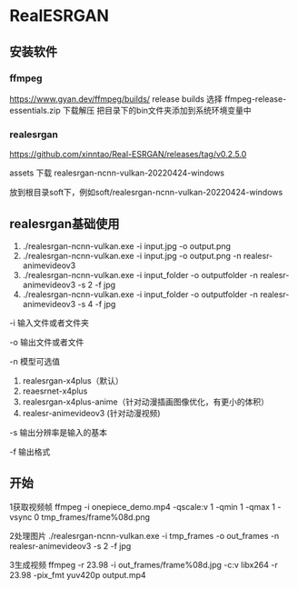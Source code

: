 # RealESRGAN

## 安装软件

### ffmpeg

<https://www.gyan.dev/ffmpeg/builds/>
release builds 选择 ffmpeg-release-essentials.zip
下载解压
把目录下的bin文件夹添加到系统环境变量中

### realesrgan

<https://github.com/xinntao/Real-ESRGAN/releases/tag/v0.2.5.0>

assets 下载 realesrgan-ncnn-vulkan-20220424-windows

放到根目录soft下，例如soft/realesrgan-ncnn-vulkan-20220424-windows

## realesrgan基础使用

1. ./realesrgan-ncnn-vulkan.exe -i input.jpg -o output.png
2. ./realesrgan-ncnn-vulkan.exe -i input.jpg -o output.png -n realesr-animevideov3
3. ./realesrgan-ncnn-vulkan.exe -i input_folder -o outputfolder -n realesr-animevideov3 -s 2 -f jpg
4. ./realesrgan-ncnn-vulkan.exe -i input_folder -o outputfolder -n realesr-animevideov3 -s 4 -f jpg

-i 输入文件或者文件夹

-o 输出文件或者文件

-n 模型可选值

1. realesrgan-x4plus（默认）
2. reaesrnet-x4plus
3. realesrgan-x4plus-anime（针对动漫插画图像优化，有更小的体积）
4. realesr-animevideov3 (针对动漫视频)

-s 输出分辨率是输入的基本

-f 输出格式

## 开始

1获取视频帧
ffmpeg -i onepiece_demo.mp4 -qscale:v 1 -qmin 1 -qmax 1 -vsync 0 tmp_frames/frame%08d.png

2处理图片
./realesrgan-ncnn-vulkan.exe -i tmp_frames -o out_frames -n realesr-animevideov3 -s 2 -f jpg

3生成视频
ffmpeg -r 23.98 -i out_frames/frame%08d.jpg -c:v libx264 -r 23.98 -pix_fmt yuv420p   output.mp4
